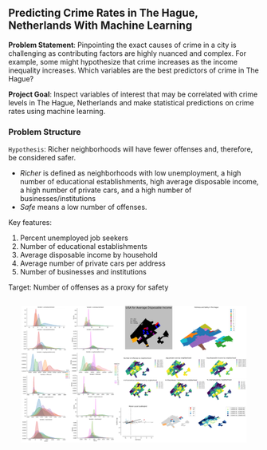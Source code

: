 
## Predicting Crime Rates in The Hague, Netherlands With Machine Learning 

**Problem Statement**: Pinpointing the exact causes of crime in a city is challenging as contributing factors are highly nuanced and complex. For example, some might hypothesize that crime increases as the income inequality increases. Which variables are the best predictors of crime in The Hague?

**Project Goal**: Inspect variables of interest that may be correlated with crime levels in The Hague, Netherlands and make statistical predictions on crime rates using machine learning.


### Problem Structure


`Hypothesis`: Richer neighborhoods will have fewer offenses and, therefore, be considered safer.
- *Richer* is defined as neighborhoods with low unemployment, a high number of educational establishments, high average disposable income, a high number of private cars, and a high number of businesses/institutions 
- *Safe* means a low number of offenses. 

Key features:
1. Percent unemployed job seekers
2. Number of educational establishments
3. Average disposable income by household
4. Average number of private cars per address
5. Number of businesses and institutions

Target: Number of offenses as a proxy for safety 


<img src="images/thumbnail_hague.png?raw=true" style="transform: scale(0.9);"/>
